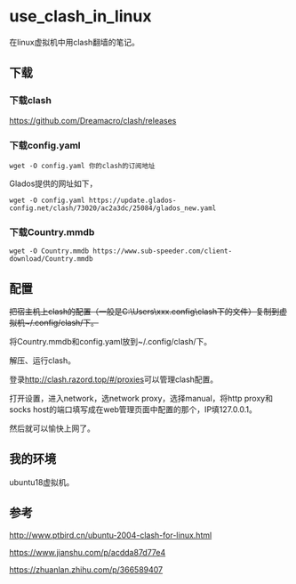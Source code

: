 # use_clash_in_linux

在linux虚拟机中用clash翻墙的笔记。

## 下载

### 下载clash

<https://github.com/Dreamacro/clash/releases>

### 下载config.yaml

```
wget -O config.yaml 你的clash的订阅地址
```

Glados提供的网址如下，

```
wget -O config.yaml https://update.glados-config.net/clash/73020/ac2a3dc/25084/glados_new.yaml
```

### 下载Country.mmdb

```
wget -O Country.mmdb https://www.sub-speeder.com/client-download/Country.mmdb
```

## 配置

~~把宿主机上clash的配置（一般是C:\Users\xxx\.config\clash下的文件）复制到虚拟机~/.config/clash/下。~~

将Country.mmdb和config.yaml放到~/.config/clash/下。

解压、运行clash。

登录<http://clash.razord.top/#/proxies>可以管理clash配置。

打开设置，进入network，选network proxy，选择manual，将http proxy和socks host的端口填写成在web管理页面中配置的那个，IP填127.0.0.1。

然后就可以愉快上网了。

## 我的环境

ubuntu18虚拟机。

## 参考

<http://www.ptbird.cn/ubuntu-2004-clash-for-linux.html>

<https://www.jianshu.com/p/acdda87d77e4>

<https://zhuanlan.zhihu.com/p/366589407>